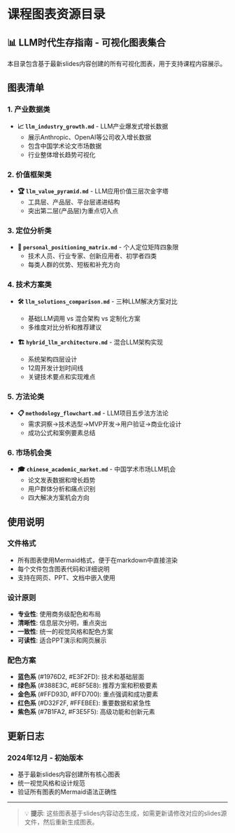 # 课程图表资源目录

## 📊 LLM时代生存指南 - 可视化图表集合

本目录包含基于最新slides内容创建的所有可视化图表，用于支持课程内容展示。

## 图表清单

### 1. 产业数据类
- **📈 `llm_industry_growth.md`** - LLM产业爆发式增长数据
  - 展示Anthropic、OpenAI等公司收入增长数据
  - 包含中国学术论文市场数据
  - 行业整体增长趋势可视化

### 2. 价值框架类  
- **🏆 `llm_value_pyramid.md`** - LLM应用价值三层次金字塔
  - 工具层、产品层、平台层递进结构
  - 突出第二层(产品层)为重点切入点

### 3. 定位分析类
- **🎯 `personal_positioning_matrix.md`** - 个人定位矩阵四象限
  - 技术人员、行业专家、创新应用者、初学者四类
  - 每类人群的优势、短板和补充方向

### 4. 技术方案类
- **🛠️ `llm_solutions_comparison.md`** - 三种LLM解决方案对比
  - 基础LLM调用 vs 混合架构 vs 定制化方案
  - 多维度对比分析和推荐建议

- **🏗️ `hybrid_llm_architecture.md`** - 混合LLM架构实现
  - 系统架构四层设计
  - 12周开发计划时间线
  - 关键技术要点和实现难点

### 5. 方法论类
- **📋 `methodology_flowchart.md`** - LLM项目五步法方法论
  - 需求洞察→技术选型→MVP开发→用户验证→商业化设计
  - 成功公式和案例要素总结

### 6. 市场机会类
- **🎓 `chinese_academic_market.md`** - 中国学术市场LLM机会
  - 论文发表数据和增长趋势
  - 用户群体分析和痛点识别
  - 四大解决方案机会方向

## 使用说明

### 文件格式
- 所有图表使用Mermaid格式，便于在markdown中直接渲染
- 每个文件包含图表代码和详细说明
- 支持在网页、PPT、文档中嵌入使用

### 设计原则
- **专业性**: 使用商务级配色和布局
- **清晰性**: 信息层次分明，重点突出
- **一致性**: 统一的视觉风格和配色方案
- **可读性**: 适合PPT演示和网页展示

### 配色方案
- **蓝色系** (#1976D2, #E3F2FD): 技术和基础层面
- **绿色系** (#388E3C, #E8F5E8): 推荐方案和积极要素  
- **金色系** (#FFD93D, #FFD700): 重点强调和成功要素
- **红色系** (#D32F2F, #FFEBEE): 重要数据和紧急性
- **紫色系** (#7B1FA2, #F3E5F5): 高级功能和创新元素

## 更新日志

### 2024年12月 - 初始版本
- 基于最新slides内容创建所有核心图表
- 统一视觉风格和设计规范
- 验证所有图表的Mermaid语法正确性

---

> 💡 **提示**: 这些图表基于slides内容动态生成，如需更新请修改对应的slides源文件，然后重新生成图表。 
